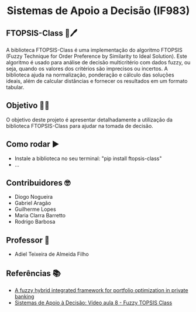 <h1 align="center"> Sistemas de Apoio a Decisão (IF983) </h1>

## FTOPSIS-Class :memo:🖊️
A biblioteca FTOPSIS-Class é uma implementação do algoritmo FTOPSIS (Fuzzy Technique for Order Preference by Similarity to Ideal Solution). Este algoritmo é usado para análise de decisão multicritério com dados fuzzy, ou seja, quando os valores dos critérios são imprecisos ou incertos. A biblioteca ajuda na normalização, ponderação e cálculo das soluções ideais, além de calcular distâncias e fornecer os resultados em um formato tabular.

## Objetivo 🗿🍷
O objetivo deste projeto é apresentar detalhadamente a utilização da biblioteca FTOPSIS-Class para ajudar na tomada de decisão. 

## Como rodar :arrow_forward:
- Instale a biblioteca no seu terminal: "pip install ftopsis-class"
- ...

## Contribuidores 🤓
 - Diogo Nogueira
 - Gabriel Aragão
 - Guilherme Lopes
 - Maria Clarra Barretto
 - Rodrigo Barbosa

## Professor 📏
 - Adiel Teixeira de Almeida Filho

## Referências 📚
- <a href='https://www.sciencedirect.com/science/article/abs/pii/S0957417417306619' target=_blank>A fuzzy hybrid integrated framework for portfolio optimization in private banking</a>
- <a href='https://www.youtube.com/watch?v=cqpMZH9-4fU&ab_channel=LuizCesarCarpinetti' target=_blank>Sistemas de Apoio à Decisão: Vídeo aula 8 - Fuzzy TOPSIS Class</a>
